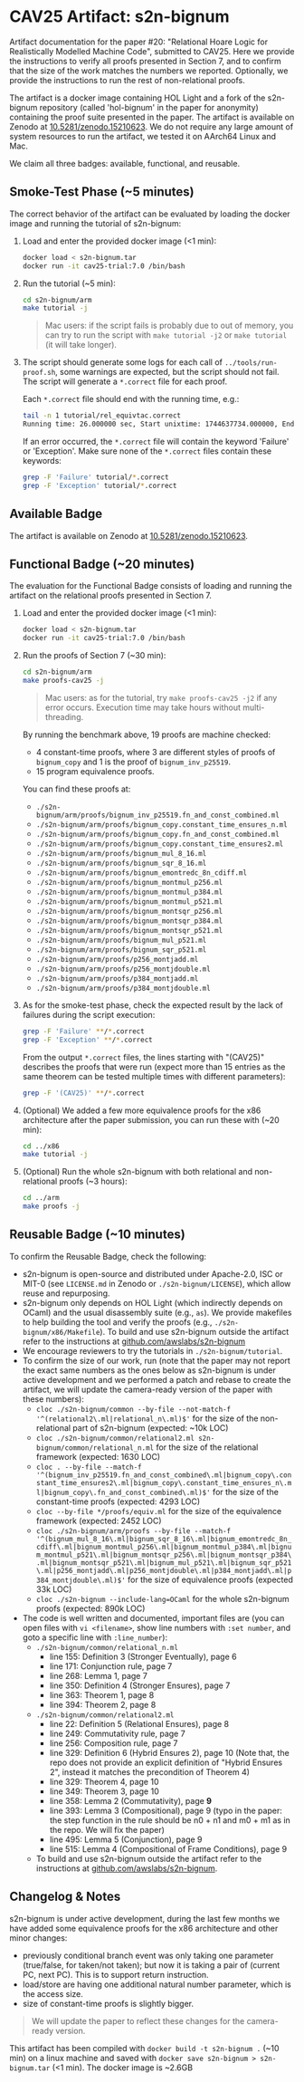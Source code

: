 # CAV25 Artifact: s2n-bignum

Artifact documentation for the paper #20: "Relational Hoare Logic for Realistically Modelled Machine Code", submitted to CAV25.
Here we provide the instructions to verify all proofs presented in Section 7, and to confirm that the size of the work matches the numbers we reported.
Optionally, we provide the instructions to run the rest of non-relational proofs.

The artifact is a docker image containing HOL Light and a fork of the s2n-bignum repository (called 'hol-bignum' in the paper for anonymity) containing the proof suite presented in the paper.
The artifact is available on Zenodo at [10.5281/zenodo.15210623](https://doi.org/10.5281/zenodo.15210623).
We do not require any large amount of system resources to run the artifact, we tested it on AArch64 Linux and Mac.

We claim all three badges: available, functional, and reusable.

## Smoke-Test Phase (~5 minutes)

The correct behavior of the artifact can be evaluated by loading the docker image and running the tutorial of s2n-bignum:

1. Load and enter the provided docker image (<1 min):

    ```bash
    docker load < s2n-bignum.tar
    docker run -it cav25-trial:7.0 /bin/bash
    ```

2. Run the tutorial (~5 min):

    ```bash
    cd s2n-bignum/arm
    make tutorial -j
    ```

    > Mac users: if the script fails is probably due to out of memory, you can try to run the script with `make tutorial -j2` or `make tutorial` (it will take longer).

3. The script should generate some logs for each call of `../tools/run-proof.sh`, some warnings are expected, but the script should not fail. The script will generate a `*.correct` file for each proof.

    Each `*.correct` file should end with the running time, e.g.:

    ```bash
    tail -n 1 tutorial/rel_equivtac.correct
    Running time: 26.000000 sec, Start unixtime: 1744637734.000000, End unixtime: 1744637760.000000
    ```

    If an error occurred, the `*.correct` file will contain the keyword 'Failure' or 'Exception'. Make sure none of the `*.correct` files contain these keywords:

    ```bash
    grep -F 'Failure' tutorial/*.correct
    grep -F 'Exception' tutorial/*.correct
    ```

## Available Badge

The artifact is available on Zenodo at [10.5281/zenodo.15210623](https://doi.org/10.5281/zenodo.15210623).

## Functional Badge (~20 minutes)

The evaluation for the Functional Badge consists of loading and running the artifact on the relational proofs presented in Section 7.

1. Load and enter the provided docker image (<1 min):

    ```bash
    docker load < s2n-bignum.tar
    docker run -it cav25-trial:7.0 /bin/bash
    ```

2. Run the proofs of Section 7 (~30 min):

    ```bash
    cd s2n-bignum/arm
    make proofs-cav25 -j
    ```

    > Mac users: as for the tutorial, try `make proofs-cav25 -j2` if any error occurs. Execution time may take hours without multi-threading.

    By running the benchmark above, 19 proofs are machine checked:

    - 4 constant-time proofs, where 3 are different styles of proofs of `bignum_copy` and 1 is the proof of `bignum_inv_p25519`.
    - 15 program equivalence proofs.

    You can find these proofs at:

    - `./s2n-bignum/arm/proofs/bignum_inv_p25519.fn_and_const_combined.ml`
    - `./s2n-bignum/arm/proofs/bignum_copy.constant_time_ensures_n.ml`
    - `./s2n-bignum/arm/proofs/bignum_copy.fn_and_const_combined.ml`
    - `./s2n-bignum/arm/proofs/bignum_copy.constant_time_ensures2.ml`
    - `./s2n-bignum/arm/proofs/bignum_mul_8_16.ml`
    - `./s2n-bignum/arm/proofs/bignum_sqr_8_16.ml`
    - `./s2n-bignum/arm/proofs/bignum_emontredc_8n_cdiff.ml`
    - `./s2n-bignum/arm/proofs/bignum_montmul_p256.ml`
    - `./s2n-bignum/arm/proofs/bignum_montmul_p384.ml`
    - `./s2n-bignum/arm/proofs/bignum_montmul_p521.ml`
    - `./s2n-bignum/arm/proofs/bignum_montsqr_p256.ml`
    - `./s2n-bignum/arm/proofs/bignum_montsqr_p384.ml`
    - `./s2n-bignum/arm/proofs/bignum_montsqr_p521.ml`
    - `./s2n-bignum/arm/proofs/bignum_mul_p521.ml`
    - `./s2n-bignum/arm/proofs/bignum_sqr_p521.ml`
    - `./s2n-bignum/arm/proofs/p256_montjadd.ml`
    - `./s2n-bignum/arm/proofs/p256_montjdouble.ml`
    - `./s2n-bignum/arm/proofs/p384_montjadd.ml`
    - `./s2n-bignum/arm/proofs/p384_montjdouble.ml`

3. As for the smoke-test phase, check the expected result by the lack of failures during the script execution:

    ```bash
    grep -F 'Failure' **/*.correct
    grep -F 'Exception' **/*.correct
    ```

    From the output `*.correct` files, the lines starting with "(CAV25)" describes the proofs that were run (expect more than 15 entries as the same theorem can be tested multiple times with different parameters):

    ```bash
    grep -F '(CAV25)' **/*.correct
    ```

4. (Optional) We added a few more equivalence proofs for the x86 architecture after the paper submission, you can run these with (~20 min):

    ```bash
    cd ../x86
    make tutorial -j
    ```

5. (Optional) Run the whole s2n-bignum with both relational and non-relational proofs (~3 hours):

    ```bash
    cd ../arm
    make proofs -j
    ```

## Reusable Badge (~10 minutes)

To confirm the Reusable Badge, check the following:

- s2n-bignum is open-source and distributed under Apache-2.0, ISC or MIT-0 (see `LICENSE.md` in Zenodo or `./s2n-bignum/LICENSE`), which allow reuse and repurposing.
- s2n-bignum only depends on HOL Light (which indirectly depends on OCaml) and the usual disassembly suite (e.g., `as`). We provide makefiles to help building the tool and verify the proofs (e.g., `./s2n-bignum/x86/Makefile`). To build and use s2n-bignum outside the artifact refer to the instructions at [github.com/awslabs/s2n-bignum](https://github.com/awslabs/s2n-bignum/tree/main)
- We encourage reviewers to try the tutorials in `./s2n-bignum/tutorial`.
- To confirm the size of our work, run (note that the paper may not report the exact same numbers as the ones below as s2n-bignum is under active development and we performed a patch and rebase to create the artifact, we will update the camera-ready version of the paper with these numbers):
  - `cloc ./s2n-bignum/common --by-file --not-match-f '^(relational2\.ml|relational_n\.ml)$'` for the size of the non-relational part of s2n-bignum (expected: ~10k LOC)
  - `cloc ./s2n-bignum/common/relational2.ml s2n-bignum/common/relational_n.ml` for the size of the relational framework (expected: 1630 LOC)
  - `cloc . --by-file --match-f '^(bignum_inv_p25519.fn_and_const_combined\.ml|bignum_copy\.constant_time_ensures2\.ml|bignum_copy\.constant_time_ensures_n\.ml|bignum_copy\.fn_and_const_combined\.ml)$'` for the size of the constant-time proofs (expected: 4293 LOC)
  - `cloc --by-file */proofs/equiv.ml` for the size of the equivalence framework (expected: 2452 LOC)
  - `cloc ./s2n-bignum/arm/proofs --by-file --match-f '^(bignum_mul_8_16\.ml|bignum_sqr_8_16\.ml|bignum_emontredc_8n_cdiff\.ml|bignum_montmul_p256\.ml|bignum_montmul_p384\.ml|bignum_montmul_p521\.ml|bignum_montsqr_p256\.ml|bignum_montsqr_p384\.ml|bignum_montsqr_p521\.ml|bignum_mul_p521\.ml|bignum_sqr_p521\.ml|p256_montjadd\.ml|p256_montjdouble\.ml|p384_montjadd\.ml|p384_montjdouble\.ml)$'` for the size of equivalence proofs (expected 33k LOC)
  - `cloc ./s2n-bignum --include-lang=OCaml` for the whole s2n-bignum proofs (expected: 890k LOC)
- The code is well written and documented, important files are (you can open files with `vi <filename>`, show line numbers with `:set number`, and goto a specific line with `:line_number`):
  - `./s2n-bignum/common/relational_n.ml`
    - line 155: Definition 3 (Stronger Eventually), page 6
    - line 171: Conjunction rule, page 7
    - line 268: Lemma 1, page 7
    - line 350: Definition 4 (Stronger Ensures), page 7
    - line 363: Theorem 1, page 8
    - line 394: Theorem 2, page 8
  - `./s2n-bignum/common/relational2.ml`
    - line 22: Definition 5 (Relational Ensures), page 8
    - line 249: Commutativity rule, page 7
    - line 256: Composition rule, page 7
    - line 329: Definition 6 (Hybrid Ensures 2), page 10 (Note that, the repo does not provide an explicit definition of "Hybrid Ensures 2", instead it matches the precondition of Theorem 4)
    - line 329: Theorem 4, page 10
    - line 349: Theorem 3, page 10
    - line 358: Lemma 2 (Commutativity), page **9**
    - line 393: Lemma 3 (Compositional), page 9 (typo in the paper: the step function in the rule should be n0 + n1 and m0 + m1 as in the repo. We will fix the paper)
    - line 495: Lemma 5 (Conjunction), page 9
    - line 515: Lemma 4 (Compositional of Frame Conditions), page 9
  - To build and use s2n-bignum outside the artifact refer to the instructions at [github.com/awslabs/s2n-bignum](https://github.com/awslabs/s2n-bignum/tree/main).

## Changelog & Notes

s2n-bignum is under active development, during the last few months we have added some equivalence proofs for the x86 architecture and other minor changes:

- previously conditional branch event was only taking one parameter (true/false, for taken/not taken); but now it is taking a pair of (current PC, next PC). This is to support return instruction.
- load/store are having one additional natural number parameter, which is the access size.
- size of constant-time proofs is slightly bigger.

> We will update the paper to reflect these changes for the camera-ready version.

This artifact has been compiled with `docker build -t s2n-bignum .` (~10 min) on a linux machine and saved with `docker save s2n-bignum > s2n-bignum.tar` (<1 min). The docker image is ~2.6GB
